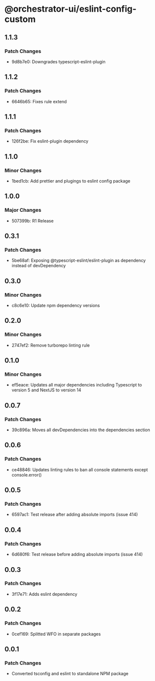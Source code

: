 # @orchestrator-ui/eslint-config-custom

## 1.1.3

### Patch Changes

- 9d8b7e0: Downgrades typescript-eslint-plugin

## 1.1.2

### Patch Changes

- 6646b65: Fixes rule extend

## 1.1.1

### Patch Changes

- 126f2be: Fix eslint-plugin dependency

## 1.1.0

### Minor Changes

- 1bed1cb: Add prettier and plugings to eslint config package

## 1.0.0

### Major Changes

- 507399b: R1 Release

## 0.3.1

### Patch Changes

- 5be68af: Exposing @typescript-eslint/eslint-plugin as dependency instead of devDependency

## 0.3.0

### Minor Changes

- c8c6e10: Update npm dependency versions

## 0.2.0

### Minor Changes

- 2747ef2: Remove turborepo linting rule

## 0.1.0

### Minor Changes

- ef5eace: Updates all major dependencies including Typescript to version 5 and NextJS to version 14

## 0.0.7

### Patch Changes

- 39c896a: Moves all devDependencies into the dependencies section

## 0.0.6

### Patch Changes

- ce48846: Updates linting rules to ban all console statements except console.error()

## 0.0.5

### Patch Changes

- 6597ac1: Test release after adding absolute imports (issue 414)

## 0.0.4

### Patch Changes

- 6d680f6: Test release before adding absolute imports (issue 414)

## 0.0.3

### Patch Changes

- 3f17e71: Adds eslint dependency

## 0.0.2

### Patch Changes

- 0cef169: Splitted WFO in separate packages

## 0.0.1

### Patch Changes

- Converted tsconfig and eslint to standalone NPM package
